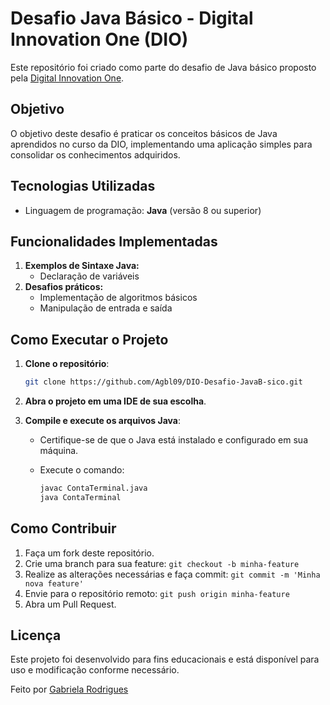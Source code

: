 # Desafio Java Básico - Digital Innovation One (DIO)

Este repositório foi criado como parte do desafio de Java básico proposto pela [Digital Innovation One](https://www.dio.me/).

## Objetivo

O objetivo deste desafio é praticar os conceitos básicos de Java aprendidos no curso da DIO, implementando uma aplicação simples para consolidar os conhecimentos adquiridos.

## Tecnologias Utilizadas

- Linguagem de programação: **Java** (versão 8 ou superior)

## Funcionalidades Implementadas

1. **Exemplos de Sintaxe Java:**
   - Declaração de variáveis
2. **Desafios práticos:**
   - Implementação de algoritmos básicos
   - Manipulação de entrada e saída

## Como Executar o Projeto

1. **Clone o repositório**:

   ```bash
   git clone https://github.com/Agbl09/DIO-Desafio-JavaB-sico.git
   ```

2. **Abra o projeto em uma IDE de sua escolha**.

3. **Compile e execute os arquivos Java**:

   - Certifique-se de que o Java está instalado e configurado em sua máquina.
   - Execute o comando:

     ```bash
     javac ContaTerminal.java
     java ContaTerminal
     ```
     
## Como Contribuir

1. Faça um fork deste repositório.
2. Crie uma branch para sua feature: `git checkout -b minha-feature`
3. Realize as alterações necessárias e faça commit: `git commit -m 'Minha nova feature'`
4. Envie para o repositório remoto: `git push origin minha-feature`
5. Abra um Pull Request.

## Licença
   Este projeto foi desenvolvido para fins educacionais e está disponível para uso e modificação conforme necessário.

   Feito por [Gabriela Rodrigues](https://github.com/Agbl09)
